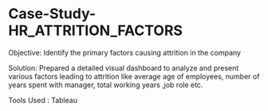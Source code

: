 # Case-Study-HR_ATTRITION_FACTORS

Objective: Identify the primary factors causing attrition in the company 

Solution: Prepared a detailed visual dashboard to analyze and present various factors leading to attrition like average age of employees, number of years spent with manager, total working years ,job role etc.

Tools Used : Tableau

